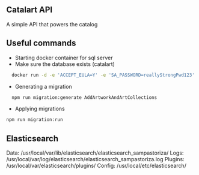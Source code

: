 ## Catalart API

A simple API that powers the catalog

## Useful commands

- Starting docker container for sql server
- Make sure the database exists (catalart)

```bash
  docker run -d -e 'ACCEPT_EULA=Y' -e 'SA_PASSWORD=reallyStrongPwd123' -p 1433:1433 microsoft/mssql-server-linux
```

- Generating a migration

```bash
  npm run migration:generate AddArtworkAndArtCollections
```

- Applying migrations

```bash
npm run migration:run
```

## Elasticsearch

Data: /usr/local/var/lib/elasticsearch/elasticsearch_sampastoriza/
Logs: /usr/local/var/log/elasticsearch/elasticsearch_sampastoriza.log
Plugins: /usr/local/var/elasticsearch/plugins/
Config: /usr/local/etc/elasticsearch/
